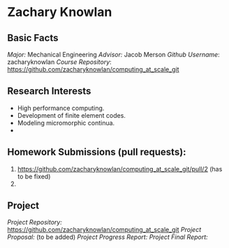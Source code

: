 # Zachary Knowlan

## Basic Facts
*Major:* Mechanical Engineering
*Advisor:* Jacob Merson
*Github Username*: zacharyknowlan
*Course Repository*: https://github.com/zacharyknowlan/computing_at_scale_git


## Research Interests
- High performance computing.
- Development of finite element codes.
- Modeling micromorphic continua.
- 

## Homework Submissions (pull requests):
1. https://github.com/zacharyknowlan/computing_at_scale_git/pull/2 (has to be fixed)
2. 


## Project
*Project Repository:* https://github.com/zacharyknowlan/computing_at_scale_git
*Project Proposal:* (to be added)
*Project Progress Report:*
*Project Final Report:*

